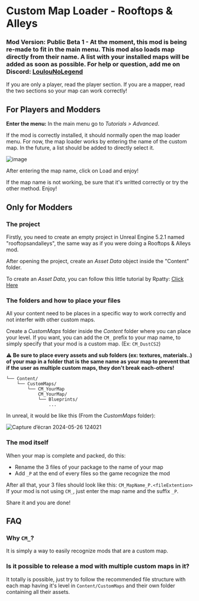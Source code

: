 
# Custom Map Loader - Rooftops & Alleys
### Mod Version: Public Beta 1 - At the moment, this mod is being re-made to fit in the main menu. This mod also loads map directly from their name. A list with your installed maps will be added as soon as possible. For help or question, add me on Discord: [LoulouNoLegend](https://discord.com/users/421740856303812630)
If you are only a player, read the player section. If you are a mapper, read the two sections so your map can work correctly!

## For Players and Modders
**Enter the menu:**
In the main menu go to *Tutorials > Advanced*.

If the mod is correctly installed, it should normally open the map loader menu. For now, the map loader works by entering the name of the custom map. In the future, a list should be added to directly select it.

![image](https://github.com/LoulouNoLegend/CustomMapLoader-RooftopsAndAlleys/assets/40952934/8d1561e5-7232-4de0-a9e0-859778b1b254)


After entering the map name, click on Load and enjoy!

If the map name is not working, be sure that it's writted correctly or try the other method. Enjoy!


## Only for Modders

### The project
Firstly, you need to create an empty project in Unreal Engine 5.2.1 named "rooftopsandalleys", the same way as if you were doing a Rooftops & Alleys mod.

After opening the project, create an *Asset Data* object inside the "Content" folder.

To create an *Asset Data*, you can follow this little tutorial by Rpatty: [Click Here](https://cdn.discordapp.com/attachments/1156177948597047398/1243325692029177856/2024-05-23_23-10-28.mp4?ex=66550548&is=6653b3c8&hm=69164740dfb766d639d2ff5943109b66656d480a5de12fb3bb0aaec8c9aa1040&)


### The folders and how to place your files
All your content need to be places in a specific way to work correctly and not interfer with other custom maps.

Create a *CustomMaps* folder inside the *Content* folder where you can place your level.
If you want, you can add the `CM_` prefix to your map name, to simply specify that your mod is a custom map. (Ex: `CM_DustCS2`)

⚠️ **Be sure to place every assets and sub folders (ex: textures, materials..) of your map in a folder that is the same name as your map to prevent that if the user as multiple custom maps, they don't break each-others!**

```
└── Content/
    └── CustomMaps/
        └── CM_YourMap
            CM_YourMap/
            └── Blueprints/
                ...
```

In unreal, it would be like this (From the *CustomMaps* folder):

![Capture d’écran 2024-05-26 124021](https://github.com/LoulouNoLegend/CustomMapLoader-Rooftops-Alleys/assets/40952934/a9e01c1f-6762-49ef-8907-6ef5e931f324)



### The mod itself

When your map is complete and packed, do this:
- Rename the 3 files of your package to the name of your map
- Add `_P` at the end of every files so the game recognize the mod

After all that, your 3 files should look like this: `CM_MapName_P.<fileExtention>`
If your mod is not using `CM_`, just enter the map name and the suffix `_P`.

Share it and you are done!


## FAQ

### Why `CM_`?
It is simply a way to easily recognize mods that are a custom map.

### Is it possible to release a mod with multiple custom maps in it?
It totally is possible, just try to follow the recommended file structure with each map having it's level in `Content/CustomMaps` and their own folder containing all their assets.
